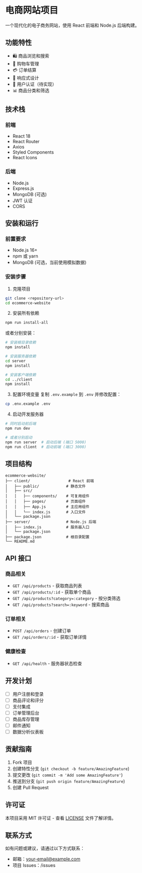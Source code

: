 # 电商网站项目

一个现代化的电子商务网站，使用 React 前端和 Node.js 后端构建。

## 功能特性

- 🛍️ 商品浏览和搜索
- 🛒 购物车管理
- 💳 订单结算
- 📱 响应式设计
- 🔐 用户认证（待实现）
- 📊 商品分类和筛选

## 技术栈

### 前端
- React 18
- React Router
- Axios
- Styled Components
- React Icons

### 后端
- Node.js
- Express.js
- MongoDB (可选)
- JWT 认证
- CORS

## 安装和运行

### 前置要求
- Node.js 16+
- npm 或 yarn
- MongoDB (可选，当前使用模拟数据)

### 安装步骤

1. 克隆项目
```bash
git clone <repository-url>
cd ecommerce-website
```

2. 安装所有依赖
```bash
npm run install-all
```

或者分别安装：
```bash
# 安装根目录依赖
npm install

# 安装服务器依赖
cd server
npm install

# 安装客户端依赖
cd ../client
npm install
```

3. 配置环境变量
复制 `.env.example` 到 `.env` 并修改配置：
```bash
cp .env.example .env
```

4. 启动开发服务器
```bash
# 同时启动前后端
npm run dev

# 或者分别启动
npm run server  # 启动后端 (端口 5000)
npm run client  # 启动前端 (端口 3000)
```

## 项目结构

```
ecommerce-website/
├── client/                 # React 前端
│   ├── public/            # 静态文件
│   ├── src/
│   │   ├── components/    # 可复用组件
│   │   ├── pages/         # 页面组件
│   │   ├── App.js         # 主应用组件
│   │   └── index.js       # 入口文件
│   └── package.json
├── server/                # Node.js 后端
│   ├── index.js           # 服务器入口
│   └── package.json
├── package.json           # 根目录配置
└── README.md
```

## API 接口

### 商品相关
- `GET /api/products` - 获取商品列表
- `GET /api/products/:id` - 获取单个商品
- `GET /api/products?category=:category` - 按分类筛选
- `GET /api/products?search=:keyword` - 搜索商品

### 订单相关
- `POST /api/orders` - 创建订单
- `GET /api/orders/:id` - 获取订单详情

### 健康检查
- `GET /api/health` - 服务器状态检查

## 开发计划

- [ ] 用户注册和登录
- [ ] 商品评论和评分
- [ ] 支付集成
- [ ] 订单管理后台
- [ ] 商品库存管理
- [ ] 邮件通知
- [ ] 数据分析仪表板

## 贡献指南

1. Fork 项目
2. 创建特性分支 (`git checkout -b feature/AmazingFeature`)
3. 提交更改 (`git commit -m 'Add some AmazingFeature'`)
4. 推送到分支 (`git push origin feature/AmazingFeature`)
5. 创建 Pull Request

## 许可证

本项目采用 MIT 许可证 - 查看 [LICENSE](LICENSE) 文件了解详情。

## 联系方式

如有问题或建议，请通过以下方式联系：
- 邮箱：your-email@example.com
- 项目 Issues：<repository-url>/issues